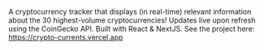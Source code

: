 A cryptocurrency tracker that displays (in real-time) relevant information about the 30 highest-volume cryptocurrencies! Updates live upon refresh using the CoinGecko API. Built with React & NextJS. See the project here: https://crypto-currents.vercel.app
